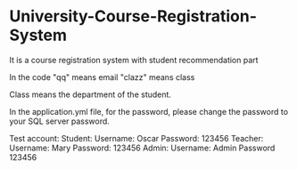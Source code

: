 # University-Course-Registration-System
It is a course registration system with student recommendation part

In the code "qq" means email
            "clazz" means class

Class means the department of the student.

In the application.yml file, for the password, please change the password to your SQL server password.

Test account:
            Student:
                        Username: Oscar
                        Password: 123456
            Teacher:
                        Username: Mary
                        Password: 123456
            Admin:
                        Username: Admin
                        Password 123456
                     
